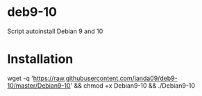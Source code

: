 # deb9-10
Script autoinstall Debian 9 and 10

# Installation

wget -q 'https://raw.githubusercontent.com/janda09/deb9-10/master/Debian9-10' && chmod +x Debian9-10 && ./Debian9-10
